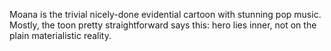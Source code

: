 Moana is the trivial nicely-done evidential cartoon with stunning pop music. Mostly, the toon pretty straightforward says this: hero lies inner, not on the plain materialistic reality.